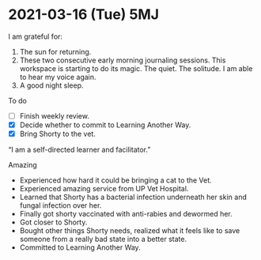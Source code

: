 # 2021-03-16 (Tue) 5MJ

I am grateful for:

1. The sun for returning.
2. These two consecutive early morning journaling sessions. This workspace is starting to do its magic. The quiet. The solitude. I am able to hear my voice again.
3. A good night sleep.

To do

- [ ] Finish weekly review.
- [x] Decide whether to commit to Learning Another Way.
- [x] Bring Shorty to the vet.

“I am a self-directed learner and facilitator.”

Amazing

- Experienced how hard it could be bringing a cat to the Vet.
- Experienced amazing service from UP Vet Hospital.
- Learned that Shorty has a bacterial infection underneath her skin and fungal infection over her.
- Finally got shorty vaccinated with anti-rabies and dewormed her.
- Got closer to Shorty.
- Bought other things Shorty needs, realized what it feels like to save someone from a really bad state into a better state.
- Committed to Learning Another Way.

